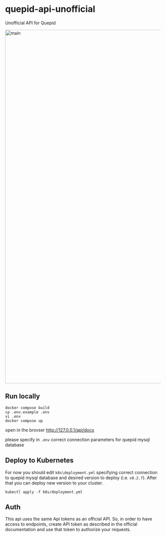 # quepid-api-unofficial
Unofficial API for Quepid


<img width="1142" alt="main" src="https://github.com/user-attachments/assets/a8edc39c-a688-4605-8607-c21d2ebd94ad" />

## Run locally

```
docker compose build
cp .env.example .env
vi .env
docker compose up
```

open in the brovser http://127.0.0.1/api/docs

please specify in `.env` correct connection parameters for quepid mysql database

## Deploy to Kubernetes

For now you should edit `k8s\deployment.yml` specifying correct connection to quepid mysql database 
and desired version to deploy (i.e. `v0.2.7`). After that you can deploy new version to your cluster.

```
kubectl apply -f k8s/deployment.yml
```

## Auth

This api uses the same Api tokens as an official API. So, in order
to have access to endpoints, create API token as described in the official 
documentation and use that token to authorize your requests.